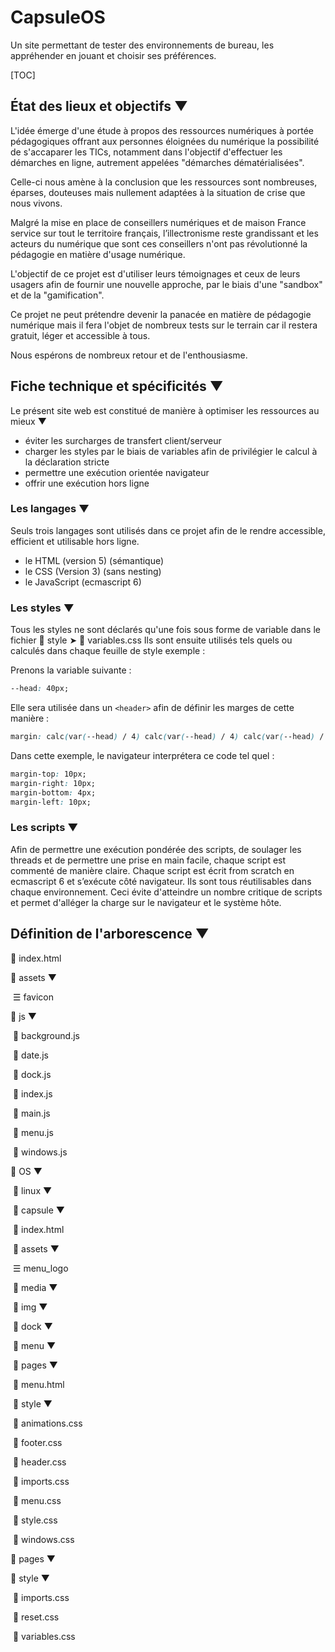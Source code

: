 # CapsuleOS
Un site permettant de tester des environnements de bureau, les appréhender en jouant et choisir ses préférences.

[TOC]

## État des lieux et objectifs ▼

L'idée émerge d'une étude à propos des ressources numériques à portée pédagogiques offrant aux personnes éloignées du numérique la possibilité de s'accaparer les TICs, notamment dans l'objectif d'effectuer les démarches en ligne, autrement appelées "démarches dématérialisées".

Celle-ci nous amène à la conclusion que les ressources sont nombreuses, éparses, douteuses mais nullement adaptées à la situation de crise que nous vivons. 

Malgré la mise en place de conseillers numériques et de maison France service sur tout le territoire français, l’illectronisme reste grandissant et les acteurs du numérique que sont ces conseillers n'ont pas révolutionné la pédagogie en matière d'usage numérique.

L'objectif de ce projet est d'utiliser leurs témoignages et ceux de leurs usagers afin de fournir une nouvelle approche, par le biais d'une "sandbox" et de la "gamification".

Ce projet ne peut prétendre devenir la panacée en matière de pédagogie numérique mais il fera l'objet de nombreux tests sur le terrain car il restera gratuit, léger et accessible à tous.

Nous espérons de nombreux retour et de l'enthousiasme.

## Fiche technique et spécificités ▼

Le présent site web est constitué de manière à optimiser les ressources au mieux ▼

- éviter les surcharges de transfert client/serveur
- charger les styles par le biais de variables afin de privilégier le calcul à la déclaration stricte
- permettre une exécution orientée navigateur
- offrir une exécution hors ligne 

### Les langages ▼

Seuls trois langages sont utilisés dans ce projet afin de le rendre accessible, efficient et utilisable hors ligne.

- le HTML (version 5) (sémantique)
- le CSS (Version 3) (sans nesting)
- le JavaScript (ecmascript 6)

### Les styles ▼

Tous les styles ne sont déclarés qu'une fois sous forme de variable dans le fichier 📁 style ➤ 📄 variables.css
Ils sont ensuite utilisés tels quels ou calculés dans chaque feuille de style exemple :

Prenons la variable suivante :

```css
--head: 40px;
```

Elle sera utilisée dans un `<header>` afin de définir les marges de cette manière :

```css
margin: calc(var(--head) / 4) calc(var(--head) / 4) calc(var(--head) / 10) calc(var(--head) / 4);
```

Dans cette exemple, le navigateur interprétera ce code tel quel :

```css
margin-top: 10px;
margin-right: 10px;
margin-bottom: 4px;
margin-left: 10px;
```

### Les scripts ▼

Afin de permettre une exécution pondérée des scripts, de soulager les threads et de permettre une prise en main facile, chaque script est commenté de manière claire.
Chaque script est écrit from scratch en ecmascript 6 et s’exécute côté navigateur.
Ils sont tous réutilisables dans chaque environnement.
Ceci évite d'atteindre un nombre critique de scripts et permet d'alléger la charge sur le navigateur et le système hôte.  

## Définition de l'arborescence ▼

📄 index.html

📁 assets ▼

​	☰ favicon

📁 js ▼

​	📄 background.js

​	📄 date.js

​	📄 dock.js

​	📄 index.js

​	📄 main.js

​	📄 menu.js

​	📄 windows.js

📁 OS ▼

​	📁 linux ▼

​		📁 capsule ▼

​			📄 index.html

​			📁 assets ▼

​				☰ menu_logo

​			📁 media ▼

​				📁 img ▼

​					📁 dock ▼

​					📁 menu ▼

​			📁 pages ▼

​				📄 menu.html

​			📁 style ▼

​				📄 animations.css

​				📄 footer.css

​				📄 header.css

​				📄 imports.css

​				📄 menu.css

​				📄 style.css

​				📄 windows.css				

📁 pages ▼

📁 style ▼

​	📄 imports.css

​	📄 reset.css

​	📄 variables.css



